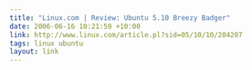 ```yaml
---
title: "Linux.com | Review: Ubuntu 5.10 Breezy Badger"
date: 2006-06-16 10:21:59 +10:00
link: http://www.linux.com/article.pl?sid=05/10/10/204207
tags: linux ubuntu
layout: link
---
```

